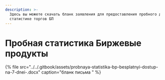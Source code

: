 ```yaml
---
description: >-
  Здесь вы можете скачать бланк заявления для предоставления пробного доступа к
  статистике торгов БП
---
```


# Пробная статистика Биржевые продукты

{% file src="../../.gitbook/assets/probnaya-statistika-bp-besplatnyi-dostup-na-7-dnei-.docx" caption="бланк письма " %}



